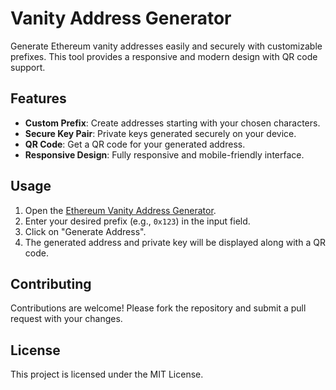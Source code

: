 # Vanity Address Generator

Generate Ethereum vanity addresses easily and securely with customizable prefixes. This tool provides a responsive and modern design with QR code support.

## Features

- **Custom Prefix**: Create addresses starting with your chosen characters.
- **Secure Key Pair**: Private keys generated securely on your device.
- **QR Code**: Get a QR code for your generated address.
- **Responsive Design**: Fully responsive and mobile-friendly interface.

## Usage

1. Open the [Ethereum Vanity Address Generator](https://sh33ikh.github.io/vanity-address-generator).
2. Enter your desired prefix (e.g., `0x123`) in the input field.
3. Click on "Generate Address".
4. The generated address and private key will be displayed along with a QR code.

## Contributing

Contributions are welcome! Please fork the repository and submit a pull request with your changes.

## License

This project is licensed under the MIT License.
